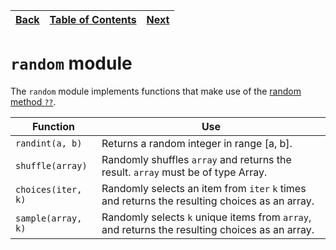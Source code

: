 [Back](19stdoperator.md) | [Table of Contents](tableofcontents.md) | [Next](21stdstring.md)
---                  | ---                                     | ---

# `random` module

The `random` module implements functions that make use of the [random method `??`](09builtins.md#RANDOM).

Function           | Use
---                | ---
`randint(a, b)`    | Returns a random integer in range [a, b].
`shuffle(array)`   | Randomly shuffles `array` and returns the result. `array` must be of type Array.
`choices(iter, k)` | Randomly selects an item from `iter` `k` times and returns the resulting choices as an array.
`sample(array, k)` | Randomly selects `k` unique items from `array`, and returns the resulting choices as an array.
